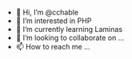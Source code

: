 - 👋 Hi, I’m @cchable
- 👀 I’m interested in PHP
- 🌱 I’m currently learning Laminas
- 💞️ I’m looking to collaborate on ...
- 📫 How to reach me ...

<!---
cchable/cchable is a ✨ special ✨ repository because its `README.md` (this file) appears on your GitHub profile.
You can click the Preview link to take a look at your changes.
--->

